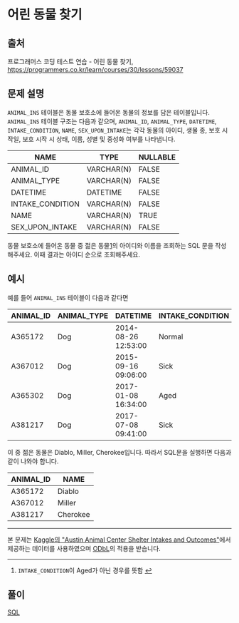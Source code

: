 # 어린 동물 찾기

## 출처

프로그래머스 코딩 테스트 연습 - 어린 동물 찾기, https://programmers.co.kr/learn/courses/30/lessons/59037

## 문제 설명

`ANIMAL_INS` 테이블은 동물 보호소에 들어온 동물의 정보를 담은 테이블입니다. `ANIMAL_INS` 테이블 구조는 다음과 같으며, `ANIMAL_ID`, `ANIMAL_TYPE`, `DATETIME`, `INTAKE_CONDITION`, `NAME`, `SEX_UPON_INTAKE`는 각각 동물의 아이디, 생물 종, 보호 시작일, 보호 시작 시 상태, 이름, 성별 및 중성화 여부를 나타냅니다.

| NAME | TYPE | NULLABLE |
| --- | --- | --- |
| ANIMAL\_ID | VARCHAR(N) | FALSE |
| ANIMAL\_TYPE | VARCHAR(N) | FALSE |
| DATETIME | DATETIME | FALSE |
| INTAKE\_CONDITION | VARCHAR(N) | FALSE |
| NAME | VARCHAR(N) | TRUE |
| SEX\_UPON\_INTAKE | VARCHAR(N) | FALSE |

동물 보호소에 들어온 동물 중 젊은 동물[1](#fn1)의 아이디와 이름을 조회하는 SQL 문을 작성해주세요. 이때 결과는 아이디 순으로 조회해주세요.

## 예시

예를 들어 `ANIMAL_INS` 테이블이 다음과 같다면

| ANIMAL\_ID | ANIMAL\_TYPE | DATETIME | INTAKE\_CONDITION | NAME | SEX\_UPON\_INTAKE |
| --- | --- | --- | --- | --- | --- |
| A365172 | Dog | 2014-08-26 12:53:00 | Normal | Diablo | Neutered Male |
| A367012 | Dog | 2015-09-16 09:06:00 | Sick | Miller | Neutered Male |
| A365302 | Dog | 2017-01-08 16:34:00 | Aged | Minnie | Spayed Female |
| A381217 | Dog | 2017-07-08 09:41:00 | Sick | Cherokee | Neutered Male |

이 중 젊은 동물은 Diablo, Miller, Cherokee입니다. 따라서 SQL문을 실행하면 다음과 같이 나와야 합니다.

| ANIMAL\_ID | NAME |
| --- | --- |
| A365172 | Diablo |
| A367012 | Miller |
| A381217 | Cherokee |

* * *

본 문제는 [Kaggle의 "Austin Animal Center Shelter Intakes and Outcomes"](https://www.kaggle.com/aaronschlegel/austin-animal-center-shelter-intakes-and-outcomes)에서 제공하는 데이터를 사용하였으며 [ODbL](https://opendatacommons.org/licenses/odbl/1.0/)의 적용을 받습니다.

* * *

1.  `INTAKE_CONDITION`이 Aged가 아닌 경우를 뜻함 [↩](#fnref1)

## 풀이

[SQL](./FindYoungAnimal.sql)
